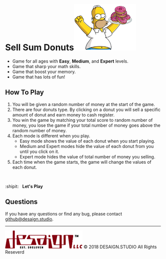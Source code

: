 # Sell Sum Donuts<img src="/assets/images/heroImg.png" alt="sellSumDonuts" width="200px"/>

- Game for all ages with **Easy**, **Medium**, and **Expert** levels.
- Game that sharp your math skills.
- Game that boost your memory.
- Game that has lots of fun!

## How To Play

1. You will be given a random number of money at the start of the game.
2. There are four donuts type. By clicking on a donut you will sell a specific amount of donut and earn money to cash register.
3. You win the game by matching your total score to random number of money, you lose the game if your total number of money goes above the random number of money.
4. Each mode is different when you play.
    - Easy mode shows the value of each donut when you start playing.
    - Medium and Expert modes hide the value of each donut from you until you click on it.
    - Expert mode hides the value of total number of money you selling.
5. Each time when the game starts, the game will change the values of each donut.

<br/>

:shipit: &#160; **<a href="https://kratuvwxyz.github.io/sellSumDonuts/#" target="_blank" style="text-decoration:none;">Let's Play</a>**

## Questions
If you have any questions or find any bug, please contact <a href="mailto:github@desaign.studio?Subject=Sell Sum Donuts at Github">github@desaign.studio</a>.

<hr/>

<img src="/assets/images/DESAIGNLLC.svg" alt="DESAIGN LLC" width="250px"/> &copy; 2018 <a href="http://desaign.studio" target="_blank" style="text-decoration:none;">DESAIGN.STUDIO</a> All Rights Reseverd
